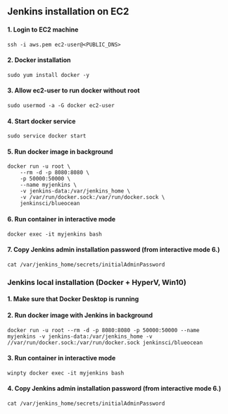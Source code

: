 ## Jenkins installation on EC2

#### 1. Login to EC2 machine
```ssh -i aws.pem ec2-user@<PUBLIC_DNS>```

#### 2. Docker installation
```sudo yum install docker -y```

#### 3. Allow ec2-user to run docker without root
```sudo usermod -a -G docker ec2-user```

#### 4. Start docker service
```sudo service docker start```

#### 5. Run docker image in background
```
docker run -u root \
	--rm -d -p 8080:8080 \
	-p 50000:50000 \
	--name myjenkins \
	-v jenkins-data:/var/jenkins_home \
	-v /var/run/docker.sock:/var/run/docker.sock \
	jenkinsci/blueocean
```

#### 6. Run container in interactive mode

```
docker exec -it myjenkins bash
```

#### 7. Copy Jenkins admin installation password (from interactive mode 6.)

```
cat /var/jenkins_home/secrets/initialAdminPassword
```

### Jenkins local installation (Docker + HyperV, Win10)

#### 1. Make sure that Docker Desktop is running
#### 2. Run docker image with Jenkins in background
```
docker run -u root --rm -d -p 8080:8080 -p 50000:50000 --name myjenkins -v jenkins-data:/var/jenkins_home -v //var/run/docker.sock:/var/run/docker.sock jenkinsci/blueocean
```

#### 3. Run container in interactive mode

```
winpty docker exec -it myjenkins bash
```

#### 4. Copy Jenkins admin installation password (from interactive mode 6.)

```
cat /var/jenkins_home/secrets/initialAdminPassword
```